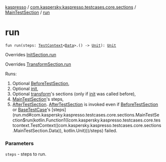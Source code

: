 [kaspresso](../../index.md) / [com.kaspersky.kaspresso.testcases.core.sections](../index.md) / [MainTestSection](index.md) / [run](./run.md)

# run

`fun run(steps: `[`TestContext`](../../com.kaspersky.kaspresso.testcases.core.testcontext/-test-context/index.md)`<`[`Data`](index.md#Data)`>.() -> `[`Unit`](https://kotlinlang.org/api/latest/jvm/stdlib/kotlin/-unit/index.html)`): `[`Unit`](https://kotlinlang.org/api/latest/jvm/stdlib/kotlin/-unit/index.html)

Overrides [InitSection.run](../-init-section/run.md)

Overrides [TransformSection.run](../-transform-section/run.md)

Runs:

1. Optional [BeforeTestSection](../-before-test-section/index.md),
2. Optional [init](init.md),
3. Optional [transform](transform.md)'s sections (only if [init](init.md) was called before),
4. [MainTestSection](index.md)'s steps,
5. [AfterTestSection](../-after-test-section/index.md). [AfterTestSection](../-after-test-section/index.md) is invoked even if [BeforeTestSection](../-before-test-section/index.md) or [BaseTestCase](../../com.kaspersky.kaspresso.testcases.api.testcase/-base-test-case/index.md)'s [steps](run.md#com.kaspersky.kaspresso.testcases.core.sections.MainTestSection$run(kotlin.Function1((com.kaspersky.kaspresso.testcases.core.testcontext.TestContext((com.kaspersky.kaspresso.testcases.core.sections.MainTestSection.Data)), kotlin.Unit)))/steps) failed.

### Parameters

`steps` - steps to run.
